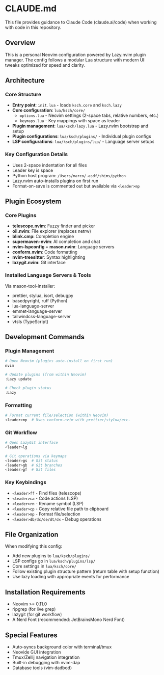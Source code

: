 # CLAUDE.md

This file provides guidance to Claude Code (claude.ai/code) when working with code in this repository.

## Overview

This is a personal Neovim configuration powered by Lazy.nvim plugin manager. The config follows a modular Lua structure with modern UI tweaks optimized for speed and clarity.

## Architecture

### Core Structure

- **Entry point**: `init.lua` - loads `ksch.core` and `ksch.lazy`
- **Core configuration**: `lua/ksch/core/`
  - `options.lua` - Neovim settings (2-space tabs, relative numbers, etc.)
  - `keymaps.lua` - Key mappings with space as leader
- **Plugin management**: `lua/ksch/lazy.lua` - Lazy.nvim bootstrap and setup
- **Plugin configurations**: `lua/ksch/plugins/` - Individual plugin configs
- **LSP configurations**: `lua/ksch/plugins/lsp/` - Language server setups

### Key Configuration Details

- Uses 2-space indentation for all files
- Leader key is space
- Python host program: `/Users/marco/.asdf/shims/python`
- Lazy.nvim auto-installs plugins on first run
- Format-on-save is commented out but available via `<leader>mp`

## Plugin Ecosystem

### Core Plugins

- **telescope.nvim**: Fuzzy finder and picker
- **oil.nvim**: File explorer (replaces netrw)
- **blink.cmp**: Completion engine
- **supermaven-nvim**: AI completion and chat
- **nvim-lspconfig + mason.nvim**: Language servers
- **conform.nvim**: Code formatting
- **nvim-treesitter**: Syntax highlighting
- **lazygit.nvim**: Git interface

### Installed Language Servers & Tools

Via mason-tool-installer:

- prettier, stylua, isort, debugpy
- basedpyright, ruff (Python)
- lua-language-server
- emmet-language-server
- tailwindcss-language-server
- vtsls (TypeScript)

## Development Commands

### Plugin Management

```bash
# Open Neovim (plugins auto-install on first run)
nvim

# Update plugins (from within Neovim)
:Lazy update

# Check plugin status
:Lazy
```

### Formatting

```bash
# Format current file/selection (within Neovim)
<leader>mp  # Uses conform.nvim with prettier/stylua/etc.
```

### Git Workflow

```bash
# Open LazyGit interface
<leader>lg

# Git operations via keymaps
<leader>gs  # Git status
<leader>gb  # Git branches
<leader>gf  # Git files
```

### Key Keybindings

- `<leader>ff` - Find files (telescope)
- `<leader>ca` - Code actions (LSP)
- `<leader>rn` - Rename symbol (LSP)
- `<leader>cp` - Copy relative file path to clipboard
- `<leader>mp` - Format file/selection
- `<leader>db/dc/de/dt/dx` - Debug operations

## File Organization

When modifying this config:

- Add new plugins to `lua/ksch/plugins/`
- LSP configs go in `lua/ksch/plugins/lsp/`
- Core settings in `lua/ksch/core/`
- Follow existing plugin structure pattern (return table with setup function)
- Use lazy loading with appropriate events for performance

## Installation Requirements

- Neovim >= 0.11.0
- ripgrep (for live grep)
- lazygit (for git workflow)
- A Nerd Font (recommended: JetBrainsMono Nerd Font)

## Special Features

- Auto-syncs background color with terminal/tmux
- Neovide GUI integration
- Tmux/Zellij navigation integration
- Built-in debugging with nvim-dap
- Database tools (vim-dadbod)
